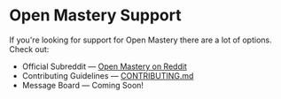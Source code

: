 # Open Mastery Support

If you're looking for support for Open Mastery there are a lot of options. Check out:

- Official Subreddit &mdash; [Open Mastery on Reddit](https://old.reddit.com/r/openmastery/)
- Contributing Guidelines &mdash; [CONTRIBUTING.md](./CONTRIBUTING.md)
- Message Board &mdash; Coming Soon!
